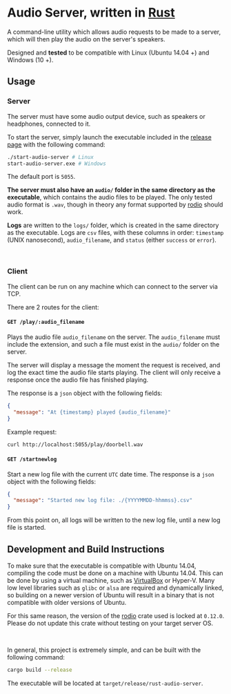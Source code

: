 # Audio Server, written in [Rust](https://www.rust-lang.org/)
A command-line utility which allows audio requests to be made to a server, which will then play the audio on the server's speakers.

Designed and **tested** to be compatible with Linux (Ubuntu 14.04 +) and Windows (10 +).

## Usage
### Server
The server must have some audio output device, such as speakers or headphones, connected to it.

To start the server, simply launch the executable included in the [release page](https://github.com/codynhanpham/rust_audio_server/releases) with the following command:
```bash
./start-audio-server # Linux
start-audio-server.exe # Windows
```

The default port is `5055`.

**The server must also have an `audio/` folder in the same directory as the executable**, which contains the audio files to be played. The only tested audio format is `.wav`, though in theory any format supported by [rodio](https://docs.rs/rodio/0.12.0/rodio/index.html) should work.

**Logs** are written to the `logs/` folder, which is created in the same directory as the executable. Logs are `csv` files, with these columns in order: `timestamp` (UNIX nanosecond), `audio_filename`, and `status` (either `success` or `error`).

</br>

### Client
The client can be run on any machine which can connect to the server via TCP.

There are 2 routes for the client:
#### `GET /play/:audio_filename`
Plays the audio file `audio_filename` on the server. The `audio_filename` must include the extension, and such a file must exist in the `audio/` folder on the server.

The server will display a message the moment the request is received, and log the exact time the audio file starts playing. The client will only receive a response once the audio file has finished playing.

The response is a `json` object with the following fields:
```json
{
  "message": "At {timestamp} played {audio_filename}"
}
```

Example request:
```bash
curl http://localhost:5055/play/doorbell.wav
```


#### `GET /startnewlog`
Start a new log file with the current `UTC` date time. The response is a `json` object with the following fields:
```json
{
  "message": "Started new log file: ./{YYYYMMDD-hhmmss}.csv"
}
```

From this point on, all logs will be written to the new log file, until a new log file is started.


## Development and Build Instructions
To make sure that the executable is compatible with Ubuntu 14.04, compiling the code must be done on a machine with Ubuntu 14.04. This can be done by using a virtual machine, such as [VirtualBox](https://www.virtualbox.org/) or Hyper-V. Many low level libraries such as `glibc` or `alsa` are required and dynamically linked, so building on a newer version of Ubuntu will result in a binary that is not compatible with older versions of Ubuntu.

For this same reason, the version of the [rodio](https://docs.rs/rodio/0.12.0/rodio/index.html) crate used is locked at `0.12.0`. Please do not update this crate without testing on your target server OS.

</br>

In general, this project is extremely simple, and can be built with the following command:
```bash
cargo build --release
```

The executable will be located at `target/release/rust-audio-server`.
